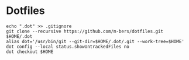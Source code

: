 # Dotfiles

    echo ".dot" >> .gitignore
    git clone --recursive https://github.com/m-bers/dotfiles.git $HOME/.dot
    alias dot='/usr/bin/git --git-dir=$HOME/.dot/.git --work-tree=$HOME'
    dot config --local status.showUntrackedFiles no
    dot checkout $HOME
